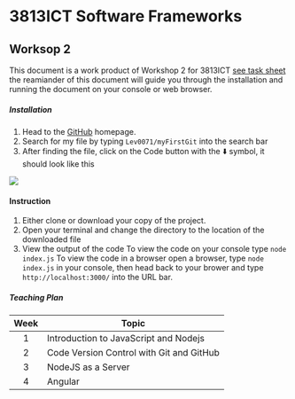 # 3813ICT Software Frameworks
## Worksop 2

This document is a work product of Workshop 2 for 3813ICT [see task sheet](https://ibb.co/LgB0X45) the reamiander of this document will guide you through the installation and running the document on your console or web browser.

##### Installation

1. Head to the [GitHub](https://github.com) homepage.
2. Search for my file by typing `Lev0071/myFirstGit` into the search bar
3. After finding the file, click on the Code button with the ⬇️ symbol, it should look like this

![](https://i.ibb.co/3FVT9tz/Screen-Shot-2021-07-29-at-5-05-31-pm.png)

#### Instruction

1. Either clone or download your copy of the project.
2. Open your terminal and change the directory to the location of the downloaded file
3. View the output of the code
		To view the code on your console type `node index.js`
		To view the code in a browser open a browser, type `node index.js` in your console, then head back to your brower and type `http://localhost:3000/` into the URL bar.

##### Teaching Plan

| Week  | Topic |
| :-------------: | ------------- |
| 1 | Introduction to JavaScript and Nodejs  |
| 2 | Code Version Control with Git and GitHub  |
| 3 | NodeJS as a Server  |
| 4 | Angular  |
